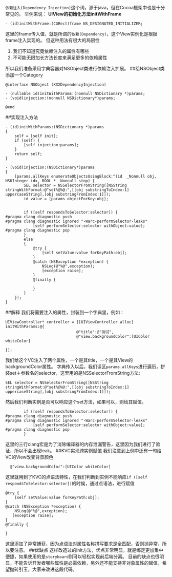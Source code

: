 `依赖注入(Dependency Injection)`这个词，源于java，但在Cocoa框架中也是十分常见的。
举例来说：
**UIView的初始化方法initWithFrame**

```objc
- (id)initWithFrame:(CGRect)frame NS_DESIGNATED_INITIALIZER;
```

这里的frame传入值，就是所谓的`依赖(Dependency)`，这个View实例化是根据frame注入实现的。
但这种用法有很大的局限性
1. 我们不知道究竟依赖注入的属性有哪些
2. 不可能无限加长方法长度来满足更多的依赖属性

所以我们准备采用字典容器对NSObject类进行依赖注入扩展。
##给NSObject类添加一个Category
```
@interface NSObject (XXXDependencyInjection)

- (nullable id)initWithParams:(nonnull NSDictionary *)params;
- (void)injection:(nonnull NSDictionary*)params;

@end
```
##实现注入方法
```
- (id)initWithParams:(NSDictionary *)params
{
    self = [self init];
    if (self) {
        [self injection:params];
    }
    return self;
}

- (void)injection:(NSDictionary*)params
{
    [params.allKeys enumerateObjectsUsingBlock:^(id  _Nonnull obj, NSUInteger idx, BOOL * _Nonnull stop) {
        SEL selector = NSSelectorFromString([NSString stringWithFormat:@"set%@%@:",[[obj substringToIndex:1] uppercaseString],[obj substringFromIndex:1]]);
        id value = [params objectForKey:obj];
        
        
        if ([self respondsToSelector:selector]) {
#pragma clang diagnostic push
#pragma clang diagnostic ignored "-Warc-performSelector-leaks"
            [self performSelector:selector withObject:value];
#pragma clang diagnostic pop
        }
        else
        {
            @try {
                [self setValue:value forKeyPath:obj];
            }
            @catch (NSException *exception) {
                NSLog(@"%@",exception);
                [exception raise];
            }
            @finally {
                
            }
        }
    }];
}
```

##解释
我们将需要注入的属性，封装到一个字典里，例如：
```
UIViewController* controller = [[UIViewController alloc] initWithParams:@{
                               @"title":@"测试",
                               @"view.backgroundColor":[UIColor whiteColor]
                                                                              }];
```
我们给这个VC注入了两个属性，一个是其title，一个是其View的backgroundColor属性。
字典传入以后，我们读区`params.allKeys`进行遍历，拼装set＋参数名的selector，这里用的是NSSelectorFromString方法:
```
SEL selector = NSSelectorFromString([NSString stringWithFormat:@"set%@%@:",[[obj substringToIndex:1] uppercaseString],[obj substringFromIndex:1]]);
```
然后我们判断实例是否可以响应这个set方法，如果可以，则给其赋值。
```
        if ([self respondsToSelector:selector]) {
#pragma clang diagnostic push
#pragma clang diagnostic ignored "-Warc-performSelector-leaks"
            [self performSelector:selector withObject:value];
#pragma clang diagnostic pop
        }
```
这里的三行clang宏是为了消除编译器的内存泄漏警告，这里因为我们进行了验证，所以不会出现leak。
##KVC实现跨实例赋值
我们注意到上例中还有一句给VC的View改变背景颜色
```
  @"view.backgroundColor":[UIColor whiteColor]
```
这里就用到了KVC的点语法特性，在我们判断到实例不能响应` if ([self respondsToSelector:selector]) `的时候，通过点语法，进行赋值
```
@try {
    [self setValue:value forKeyPath:obj];
}
@catch (NSException *exception) {
    NSLog(@"%@",exception);
   [exception raise];
}
@finally {

}
```
这里添加了异常捕获，因为点语法对属性名称拼写要求是全匹配，否则抛异常，所以要注意。
##优缺点
这样改造过的init方法，优点非常明显，就是绑定更加集中便捷，如果使用的是`storyboard`则可以轻松实现前后端分离。
目前的缺点也很明显，不能告诉开发者哪些属性是必需依赖，另外还不能支持非对象属性的赋值，希望抛砖引玉，大家来改进这段代码。
